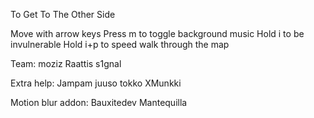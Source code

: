 To Get To The Other Side

Move with arrow keys
Press m to toggle background music
Hold i to be invulnerable
Hold i+p to speed walk through the map

Team:
moziz
Raattis
s1gnal

Extra help:
Jampam
juuso
tokko
XMunkki

Motion blur addon:
Bauxitedev
Mantequilla

